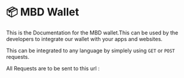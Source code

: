 # 📦 MBD Wallet

This is the Documentation for the MBD wallet.This can be used by the developers to integrate our wallet with your apps and websites.

This can be integrated to any language by simplely using `GET` or `POST` requests.

All Requests are to be sent to this url :&#x20;
